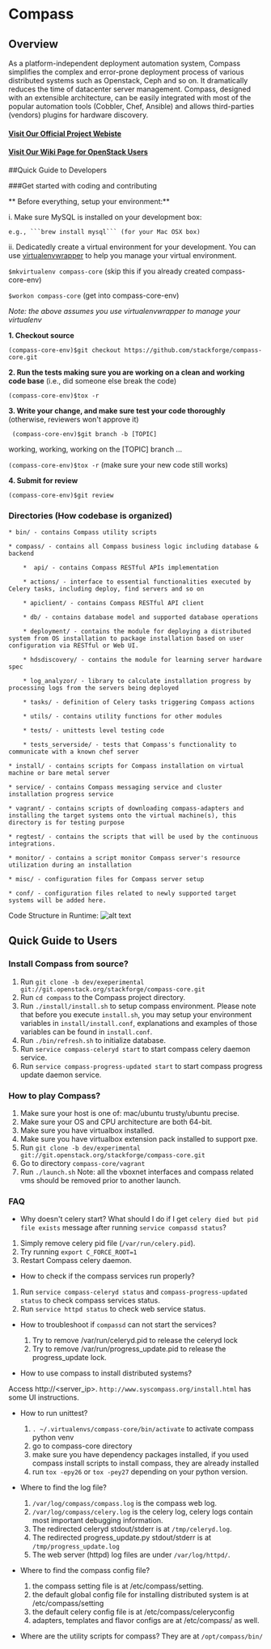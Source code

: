Compass
=======

## Overview


As a platform-independent deployment automation system, Compass simplifies the complex and error-prone deployment process of various distributed systems such as Openstack, Ceph and so on. It dramatically reduces the time of datacenter server management. Compass, designed with an extensible architecture, can be easily integrated with most of the popular automation
tools (Cobbler, Chef, Ansible) and allows third-parties (vendors) plugins for hardware discovery.

#### [Visit Our Official Project Webiste](http://www.syscompass.org/)

#### [Visit Our Wiki Page for OpenStack Users](https://wiki.openstack.org/wiki/Compass)


##Quick Guide to Developers

###Get started with coding and contributing

** Before everything, setup your environment:**

i. Make sure MySQL is installed on your development box:

    e.g., ```brew install mysql``` (for your Mac OSX box)

ii. Dedicatedly create a virtual environment for your development. You can use  [virtualenvwrapper](http://virtualenvwrapper.readthedocs.org/) to help you manage your virtual environment.

  ```$mkvirtualenv compass-core``` (skip this if you already created compass-core-env)

  ```$workon compass-core``` (get into compass-core-env)

_Note: the above assumes you use virtualenvwrapper to manage your virtualenv_

**1. Checkout source**

    (compass-core-env)$git checkout https://github.com/stackforge/compass-core.git

**2. Run the tests making sure you are working on a clean and working code base**  (i.e., did someone else break the code)

``` (compass-core-env)$tox -r ```

**3. Write your  change, and make sure test your code thoroughly** (otherwise, reviewers won't approve it)

``` (compass-core-env)$git branch -b [TOPIC]```

working, working, working on the [TOPIC] branch ...

``` (compass-core-env)$tox -r ``` (make sure your new code still works)

**4. Submit for review**

```(compass-core-env)$git review ```





### Directories (How codebase is organized)

    * bin/ - contains Compass utility scripts

    * compass/ - contains all Compass business logic including database & backend

        *  api/ - contains Compass RESTful APIs implementation

        * actions/ - interface to essential functionalities executed by Celery tasks, including deploy, find servers and so on

        * apiclient/ - contains Compass RESTful API client

        * db/ - contains database model and supported database operations

        * deployment/ - contains the module for deploying a distributed system from OS installation to package installation based on user configuration via RESTful or Web UI.

        * hdsdiscovery/ - contains the module for learning server hardware spec

        * log_analyzor/ - library to calculate installation progress by processing logs from the servers being deployed

        * tasks/ - definition of Celery tasks triggering Compass actions

        * utils/ - contains utility functions for other modules

        * tests/ - unittests level testing code

        * tests_serverside/ - tests that Compass's functionality to communicate with a known chef server

    * install/ - contains scripts for Compass installation on virtual machine or bare metal server

    * service/ - contains Compass messaging service and cluster installation progress service

    * vagrant/ - contains scripts of downloading compass-adapters and installing the target systems onto the virtual machine(s), this directory is for testing purpose

    * regtest/ - contains the scripts that will be used by the continuous integrations.

    * monitor/ - contains a script monitor Compass server's resource utilization during an installation

    * misc/ - configuration files for Compass server setup

    * conf/ - configuration files related to newly supported target systems will be added here.

Code Structure in Runtime:
    ![alt text](./runtime_code_path.jpg "Modular Components")

Quick Guide to Users
--------------------

### Install Compass from source?

 1. Run `git clone -b dev/exeperimental git://git.openstack.org/stackforge/compass-core.git`
 2. Run `cd compass` to the Compass project directory.
 3. Run `./install/install.sh` to setup compass environment. Please note that before you execute `install.sh`, you may setup your environment variables in `install/install.conf`, explanations and examples of those variables can be found in `install.conf`.
 4. Run `./bin/refresh.sh` to initialize database.
 6. Run `service compass-celeryd start` to start compass celery daemon service.
 7. Run `service compass-progress-updated start` to start compass progress update daemon service.

### How to play Compass?

 1. Make sure your host is one of: mac/ubuntu trusty/ubuntu precise.
 2. Make sure your OS and CPU architecture are both 64-bit.
 3. Make sure you have virtualbox installed.
 4. Make sure you have virtualbox extension pack installed to support pxe.
 5. Run `git clone -b dev/experimental git://git.openstack.org/stackforge/compass-core.git`
 6. Go to directory `compass-core/vagrant`
 7. Run `./launch.sh`
 Note: all the vboxnet interfaces and compass related vms should be removed prior to another launch.


 ### FAQ

  * Why doesn't celery start?  What should I do if I get `celery died but pid file exists` message after running `service compassd status`?

   1. Simply remove celery pid file (`/var/run/celery.pid`).
   2. Try running `export C_FORCE_ROOT=1`
   3. Restart Compass celery daemon.

  * How to check if the compass services run properly?
   1. Run `service compass-celeryd status` and `compass-progress-updated status` to check compass services status.
   2. Run `service httpd status` to check web service status.

  * How to troubleshoot if `compassd` can not start the services?
    1. Try to remove /var/run/celeryd.pid to release the celeryd lock
    2. Try to remove /var/run/progress_update.pid to release the progress_update lock.

  * How to use compass to install distributed systems?

   Access http://<server_ip>. `http://www.syscompass.org/install.html` has some UI instructions.

  * How to run unittest?
     1. `. ~/.virtualenvs/compass-core/bin/activate` to activate compass python venv
     2. go to compass-core directory
     3. make sure you have dependency packages installed, if you used compass install scripts to install compass, they are already installed
     4. run `tox -epy26` or `tox -pey27` depending on your python version.

  * Where to find the log file?
    1. `/var/log/compass/compass.log` is the compass web log.
    2. `/var/log/compass/celery.log` is the celery log, celery logs contain most important debugging information.
    3. The redirected celeryd stdout/stderr is at `/tmp/celeryd.log`.
    4. The redirected progress_update.py stdout/stderr is at `/tmp/progress_update.log`
    5. The web server (httpd) log files are under `/var/log/httpd/`.

  * Where to find the compass config file?
    1. the compass setting file is at /etc/compass/setting.
    2. the default global config file for installing distributed system is at /etc/compass/setting
    3. the default celery config file is at /etc/compass/celeryconfig
    4. adapters, templates and flavor configs are at /etc/compass/ as well.


  * Where are the utility scripts for compass?
   They are at `/opt/compass/bin/`

